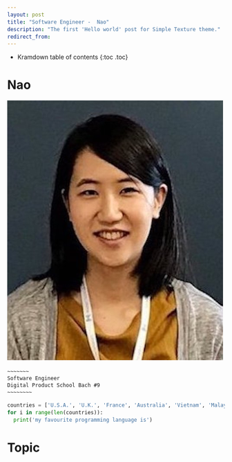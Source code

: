 ```yaml
---
layout: post
title: "Software Engineer -  Nao"
description: "The first 'Hello world' post for Simple Texture theme."
redirect_from:
---
```

* Kramdown table of contents
{:toc .toc}

# Nao
![nao_headshot](../assets/images/headshot_nao.jpg "nao_headshot")
~~~~~~~~~~~~
~~~~~~~
Software Engineer
Digital Product School Bach #9
~~~~~~~~
~~~~~~~~~~~~~~~~~~

~~~ python
countries = ['U.S.A.', 'U.K.', 'France', 'Australia', 'Vietnam', 'Malaysia', 'Singapore', 'Thailand', 'South Korea', 'China', 'Germany']
for i in range(len(countries)):
  print('my favourite programming language is')
~~~

# Topic
